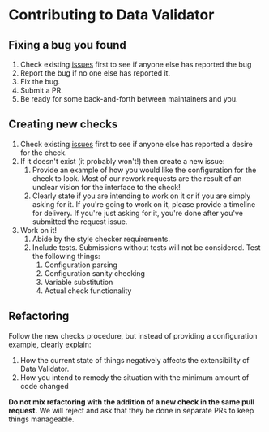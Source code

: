 # Contributing to Data Validator

## Fixing a bug you found

1. Check existing [issues](https://github.com/target/data-validator/issues) first to see if anyone else has reported the bug
2. Report the bug if no one else has reported it.
3. Fix the bug.
4. Submit a PR.
5. Be ready for some back-and-forth between maintainers and you.

## Creating new checks

1. Check existing [issues](https://github.com/target/data-validator/issues) first to see if anyone else has reported a desire for the check.
2. If it doesn't exist (it probably won't!) then create a new issue:
    1. Provide an example of how you would like the configuration for the check to look. Most of our rework requests are the result of an unclear vision for the interface to the check!
    2. Clearly state if you are intending to work on it or if you are simply asking for it. If you're going to work on it, please provide a timeline for delivery. If you're just asking for it, you're done after you've submitted the request issue.
3. Work on it!
    1. Abide by the style checker requirements.
    2. Include tests. Submissions without tests will not be considered. Test the following things:
        1. Configuration parsing
        2. Configuration sanity checking
        3. Variable substitution
        4. Actual check functionality

## Refactoring

Follow the new checks procedure, but instead of providing a configuration example, clearly explain:

1. How the current state of things negatively affects the extensibility of Data Validator.
2. How you intend to remedy the situation with the minimum amount of code changed

**Do not mix refactoring with the addition of a new check in the same pull request.** We will reject and ask that they be done in separate PRs to keep things manageable.
